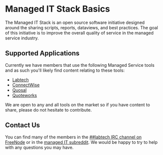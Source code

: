 Managed IT Stack Basics
==========

The Managed IT Stack is an open source software initiative designed around the sharing scripts, reports, dataviews, and best practices. The goal of this initiative is to improve the overall quality of service in the managed service industry.

Supported Applications
----------
Currently we have members that use the following Managed Service tools and as such you'll likely find content relating to these tools:
* [Labtech](http://www.labtechsoftware.com)
* [ConnectWise](http://www.connectwise.com)
* [Quosal](http://www.quosal.com/)
* [Quoteworks](http://www.quotewerks.com/)

We are open to any and all tools on the market so if you have content to share, please do not hesitate to contribute.

Contact Us
----------
You can find many of the members in the [##labtech IRC channel on FreeNode](http://webchat.freenode.net/?channels=%23%23labtech&uio=d4) or in the [managed IT subreddit](http://reddit.com/r/managedIT). We would be happy to try to help with any questions you may have.
